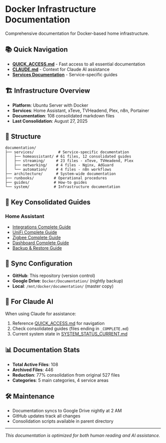 # Docker Infrastructure Documentation

Comprehensive documentation for Docker-based home infrastructure.

## 📚 Quick Navigation

- [**QUICK_ACCESS.md**](./QUICK_ACCESS.md) - Fast access to all essential documentation
- [**CLAUDE.md**](/mnt/docker/CLAUDE.md) - Context for Claude AI assistance
- [**Services Documentation**](./services/) - Service-specific guides

## 🏗️ Infrastructure Overview

- **Platform**: Ubuntu Server with Docker
- **Services**: Home Assistant, xTeve, TVHeadend, Plex, n8n, Portainer
- **Documentation**: 108 consolidated markdown files
- **Last Consolidation**: August 27, 2025

## 📁 Structure

```
documentation/
├── services/           # Service-specific documentation
│   ├── homeassistant/ # 61 files, 12 consolidated guides
│   ├── streaming/     # 23 files - xTeve, TVHeadend, Plex
│   ├── networking/    # 4 files - Nginx, AdGuard
│   └── automation/    # 4 files - n8n workflows
├── architecture/      # System-wide documentation
├── runbooks/         # Operational procedures
├── guides/           # How-to guides
└── system/           # Infrastructure documentation
```

## 🔑 Key Consolidated Guides

### Home Assistant
- [Integrations Complete Guide](./services/homeassistant/INTEGRATIONS_COMPLETE_GUIDE.md)
- [UniFi Complete Guide](./services/homeassistant/UNIFI_COMPLETE_GUIDE.md)
- [Zigbee Complete Guide](./services/homeassistant/ZIGBEE_COMPLETE_GUIDE.md)
- [Dashboard Complete Guide](./services/homeassistant/DASHBOARD_COMPLETE_GUIDE.md)
- [Backup & Restore Guide](./services/homeassistant/BACKUP_AND_RESTORE_COMPLETE.md)

## 🔄 Sync Configuration

- **GitHub**: This repository (version control)
- **Google Drive**: `Docker/Documentation/` (nightly backup)
- **Local**: `/mnt/docker/documentation/` (master copy)

## 🚀 For Claude AI

When using Claude for assistance:
1. Reference [QUICK_ACCESS.md](./QUICK_ACCESS.md) for navigation
2. Check consolidated guides (files ending in `_COMPLETE.md`)
3. Current system state in [SYSTEM_STATUS_CURRENT.md](./services/homeassistant/SYSTEM_STATUS_CURRENT.md)

## 📊 Documentation Stats

- **Total Active Files**: 108
- **Archived Files**: 446
- **Reduction**: 77% consolidation from original 527 files
- **Categories**: 5 main categories, 4 service areas

## 🛠️ Maintenance

- Documentation syncs to Google Drive nightly at 2 AM
- GitHub updates track all changes
- Consolidation scripts available in parent directory

---

*This documentation is optimized for both human reading and AI assistance.*